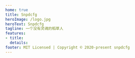 ```yaml
---
home: true
title: Snpdcfg
heroImage: /logo.jpg
heroText: Snpdcfg
tagline: 一个没有灵魂的稻草人
features:
- title: 
  details: 
footer: MIT Licensed | Copyright © 2020-present snpdcfg
---
```

